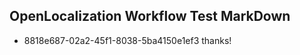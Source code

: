 ## OpenLocalization Workflow Test MarkDown
* 8818e687-02a2-45f1-8038-5ba4150e1ef3 
thanks!<!--HONumber=Mar16_HO5-->
